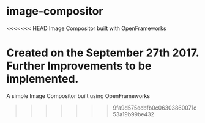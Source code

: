 # image-compositor
<<<<<<< HEAD
Image Compositor built with OpenFrameworks

Created on the September 27th 2017. Further Improvements to be implemented. 
=======
A simple Image Compositor built using OpenFrameworks
>>>>>>> 9fa9d575ecbfb0c06303860071c53a19b99be432

